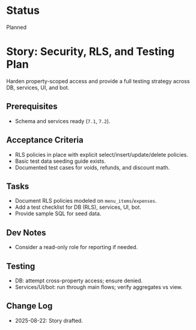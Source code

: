 # Status
Planned

# Story: Security, RLS, and Testing Plan
Harden property-scoped access and provide a full testing strategy across DB, services, UI, and bot.

## Prerequisites
- Schema and services ready (`7.1`, `7.2`).

## Acceptance Criteria
- RLS policies in place with explicit select/insert/update/delete policies.
- Basic test data seeding guide exists.
- Documented test cases for voids, refunds, and discount math.

## Tasks
- Document RLS policies modeled on `menu_items`/`expenses`.
- Add a test checklist for DB (RLS), services, UI, bot.
- Provide sample SQL for seed data.

## Dev Notes
- Consider a read-only role for reporting if needed.

## Testing
- DB: attempt cross-property access; ensure denied.
- Services/UI/bot: run through main flows; verify aggregates vs view.

## Change Log
- 2025-08-22: Story drafted.
